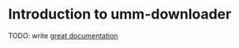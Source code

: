 # Introduction to umm-downloader

TODO: write [great documentation](http://jacobian.org/writing/what-to-write/)
